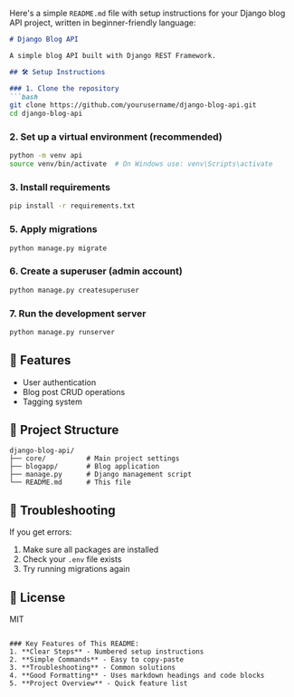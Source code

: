 Here's a simple `README.md` file with setup instructions for your Django blog API project, written in beginner-friendly language:

```markdown
# Django Blog API

A simple blog API built with Django REST Framework.

## 🛠️ Setup Instructions

### 1. Clone the repository
```bash
git clone https://github.com/yourusername/django-blog-api.git
cd django-blog-api
```

### 2. Set up a virtual environment (recommended)
```bash
python -m venv api
source venv/bin/activate  # On Windows use: venv\Scripts\activate
```

### 3. Install requirements
```bash
pip install -r requirements.txt
```

### 5. Apply migrations
```bash
python manage.py migrate
```

### 6. Create a superuser (admin account)
```bash
python manage.py createsuperuser
```

### 7. Run the development server
```bash
python manage.py runserver
```

## 🌟 Features
- User authentication
- Blog post CRUD operations
- Tagging system

## 📂 Project Structure
```
django-blog-api/
├── core/          # Main project settings
├── blogapp/       # Blog application
├── manage.py      # Django management script
└── README.md      # This file
```

## 🔧 Troubleshooting
If you get errors:
1. Make sure all packages are installed
2. Check your `.env` file exists
3. Try running migrations again

## 📜 License
MIT
```

### Key Features of This README:
1. **Clear Steps** - Numbered setup instructions
2. **Simple Commands** - Easy to copy-paste
3. **Troubleshooting** - Common solutions
4. **Good Formatting** - Uses markdown headings and code blocks
5. **Project Overview** - Quick feature list
